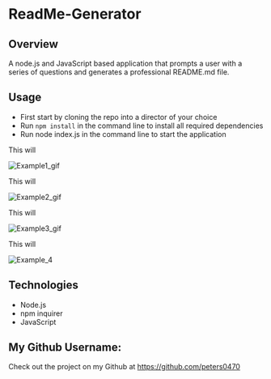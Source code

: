 # ReadMe-Generator

## Overview
A node.js and JavaScript based application that prompts a user with a series of questions and generates a professional README.md file.


## Usage

- First start by cloning the repo into a director of your choice
- Run `npm install` in the command line to install all required dependencies
- Run node index.js in the command line to start the application


This will 

![Example1_gif]()


This will 

![Example2_gif]()


 
This will 

![Example3_gif]()



This will

![Example_4]()


## Technologies
- Node.js
- npm inquirer
- JavaScript

 ## My Github Username: 
  Check out the project on my Github at https://github.com/peters0470
